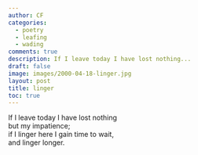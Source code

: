 ```yaml
---
author: CF
categories:
  - poetry
  - leafing
  - wading
comments: true
description: If I leave today I have lost nothing...
draft: false
image: images/2000-04-18-linger.jpg
layout: post
title: linger
toc: true
---
```

    
If I leave today I have lost nothing    
but my impatience;    
if I linger here I gain time to wait,    
and linger longer.    
